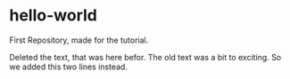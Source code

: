 # hello-world
First Repository, made for the tutorial.

Deleted the text, that was here befor. The old text was a bit to exciting.
So we added this two lines instead.
